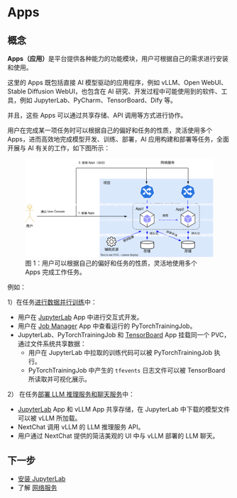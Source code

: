 # Apps

## 概念

<b>Apps（应用）</b>是平台提供各种能力的功能模块，用户可根据自己的需求进行安装和使用。

这里的 Apps 既包括直接 AI 模型驱动的应用程序，例如 vLLM、Open WebUI、Stable Diffusion WebUI，也包含在 AI 研究、开发过程中可能使用到的软件、工具，例如 JupyterLab、PyCharm、TensorBoard、Dify 等。

并且，这些 Apps 可以通过共享存储、API 调用等方式进行协作。

用户在完成某一项任务时可以根据自己的偏好和任务的性质，灵活使用多个 Apps，进而高效地完成模型开发、训练、部署，AI 应用构建和部署等任务，全面开展与 AI 有关的工作，如下图所示：

<figure class="architecture">
  <img alt="app" src="../assets/app/app.drawio.svg" />
  <figcaption>图 1：用户可以根据自己的偏好和任务的性质，灵活地使用多个 Apps 完成工作任务。</figcaption>
</figure>

例如：

1）在任务[进行数据并行训练](../task/train-model/dp-training.md)中：

- 用户在 [JupyterLab](./jupyter-lab.md) App 中进行交互式开发。
- 用户在 [Job Manager](./job-manager.md) App 中查看运行的 PyTorchTrainingJob。
- JupyterLab、PyTorchTrainingJob 和 [TensorBoard](./tensorboard.md) App 挂载同一个 PVC，通过文件系统共享数据：
  - 用户在 JupyterLab 中拉取的训练代码可以被 PyTorchTrainingJob 执行。
  - PyTorchTrainingJob 中产生的 `tfevents` 日志文件可以被 TensorBoard 所读取并可视化展示。

2） 在任务[部署 LLM 推理服务和聊天服务](../task/deploy-model/deploy-llm.md)中：

- [JupyterLab](./jupyter-lab.md) App 和 vLLM App 共享存储，在 JupyterLab 中下载的模型文件可以被 vLLM 所加载。
- NextChat 调用 vLLM 的 LLM 推理服务 API。
- 用户通过 NextChat 提供的简洁美观的 UI 中与 vLLM 部署的 LLM 聊天。

## 下一步

- [安装 JupyterLab](jupyter-lab.md)
- 了解 [网络服务](../network/index.md)
